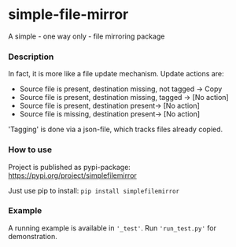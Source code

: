 # simple-file-mirror
A simple  - one way only - file mirroring package

### Description
In fact, it is more like a file update mechanism. 
Update actions are:
* Source file is present, destination missing, not tagged -> Copy
* Source file is present, destination missing, tagged -> [No action]
* Source file is present, destination present-> [No action]
* Source file is missing, destination present-> [No action]

'Tagging' is done via a json-file, which tracks files already copied.


### How to use
Project is published as pypi-package: https://pypi.org/project/simplefilemirror

Just use pip to install: ```pip install simplefilemirror```

### Example
A running example is available in ```'_test'```. Run ```'run_test.py'``` for demonstration.

